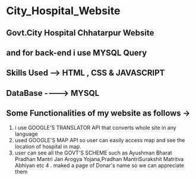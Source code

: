 # City_Hospital_Website
Govt.City Hospital Chhatarpur Website 
--------------------------------------
and for back-end i use MYSQL Query
-----------------------------------
Skills Used --> HTML , CSS & JAVASCRIPT
---------------------------------------------

DataBase ----> MYSQL
-----------------------------------------

Some Functionalities of my website as follows ->
---------------------------------------------------------

1. i use GOOGLE'S TRANSLATOR API that converts whole site in any language
2. used GOOGLE'S MAP API so user can easily access map and see the location of hospital in map.
3. user can see all the GOVT'S SCHEME such as Ayushman Bharat Pradhan Mantri Jan Arogya Yojana,Pradhan MantriSurakshit Matritva Abhiyan etc
4 . maked a page of Donar's name so we can appreciate them

